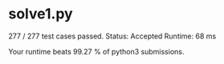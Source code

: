# solve1.py

277 / 277 test cases passed.
Status: Accepted
Runtime: 68 ms

Your runtime beats 99.27 % of python3 submissions.

